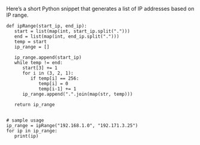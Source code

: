 Here’s a short Python snippet that generates a list of IP addresses based on IP range. 

```
def ipRange(start_ip, end_ip):
   start = list(map(int, start_ip.split(".")))
   end = list(map(int, end_ip.split(".")))
   temp = start
   ip_range = []
   
   ip_range.append(start_ip)
   while temp != end:
      start[3] += 1
      for i in (3, 2, 1):
         if temp[i] == 256:
            temp[i] = 0
            temp[i-1] += 1
      ip_range.append(".".join(map(str, temp)))    
      
   return ip_range
   
   
# sample usage 
ip_range = ipRange("192.168.1.0", "192.171.3.25")
for ip in ip_range:
   print(ip)
```

